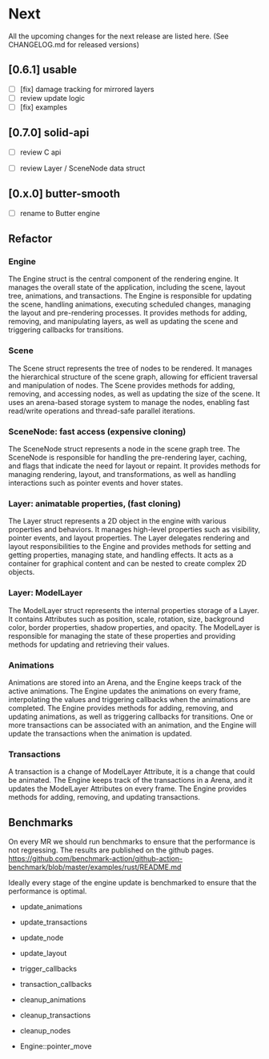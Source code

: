 # Next

All the upcoming changes for the next release are listed here.
(See CHANGELOG.md for released versions)

## [0.6.1] usable
- [ ] [fix] damage tracking for mirrored layers
- [ ] review update logic
- [ ] [fix] examples

## [0.7.0] solid-api
- [ ] review C api
- [ ] review Layer / SceneNode data struct


## [0.x.0] butter-smooth
- [ ] rename to Butter engine


## Refactor

### Engine
The Engine struct is the central component of the rendering engine. It manages the overall state of the application, including the scene, layout tree, animations, and transactions. The Engine is responsible for updating the scene, handling animations, executing scheduled changes, managing the layout and pre-rendering processes. It provides methods for adding, removing, and manipulating layers, as well as updating the scene and triggering callbacks for transitions.

### Scene
The Scene struct represents the tree of nodes to be rendered. It manages the hierarchical structure of the scene graph, allowing for efficient traversal and manipulation of nodes. The Scene provides methods for adding, removing, and accessing nodes, as well as updating the size of the scene. It uses an arena-based storage system to manage the nodes, enabling fast read/write operations and thread-safe parallel iterations.

### SceneNode: fast access (expensive cloning)
The SceneNode struct represents a node in the scene graph tree. 
The SceneNode is responsible for handling the pre-rendering layer, caching, and flags that indicate the need for layout or repaint. It provides methods for managing rendering, layout, and transformations, as well as handling interactions such as pointer events and hover states.

### Layer: animatable properties, (fast cloning)
The Layer struct represents a 2D object in the engine with various properties and behaviors. It manages high-level properties such as visibility, pointer events, and layout properties. The Layer delegates rendering and layout responsibilities to the Engine and provides methods for setting and getting properties, managing state, and handling effects. It acts as a container for graphical content and can be nested to create complex 2D objects.

### Layer: ModelLayer
The ModelLayer struct represents the internal properties storage of a Layer. It contains Attributes such as position, scale, rotation, size, background color, border properties, shadow properties, and opacity. 
The ModelLayer is responsible for managing the state of these properties and providing methods for updating and retrieving their values.

### Animations
Animations are stored into an Arena, and the Engine keeps track of the active animations. The Engine updates the animations on every frame, interpolating the values and triggering callbacks when the animations are completed. The Engine provides methods for adding, removing, and updating animations, as well as triggering callbacks for transitions. One or more transactions can be associated with an animation, and the Engine will update the transactions when the animation is updated.

### Transactions
A transaction is a change of ModelLayer Attribute, it is a change that could be animated. The Engine keeps track of the transactions in a Arena, and it updates the ModelLayer Attributes on every frame. The Engine provides methods for adding, removing, and updating transactions.

## Benchmarks
On every MR we should run benchmarks to ensure that the performance is not regressing.
The results are published on the github pages.
https://github.com/benchmark-action/github-action-benchmark/blob/master/examples/rust/README.md

Ideally every stage of the engine update is benchmarked to ensure that the performance is optimal.

- update_animations
- update_transactions
- update_node
- update_layout
- trigger_callbacks
- transaction_callbacks
- cleanup_animations
- cleanup_transactions
- cleanup_nodes

- Engine::pointer_move
